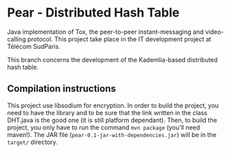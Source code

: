 # Pear - Distributed Hash Table
Java implementation of Tox, the peer-to-peer instant-messaging and video-calling protocol.
This project take place in the IT development project at Télécom SudParis.

This branch concerns the development of the Kademlia-based distributed hash table.

## Compilation instructions
This project use libsodium for encryption. In order to build the project, you need to have the library
and to be sure that the link written in the class DHT.java is the good one (it is still platform dependant).
Then, to build the project, you only have to run the command `mvn package` (you'll need maven!).
The JAR file (`pear-0.1-jar-with-dependencies.jar`) will be in the `target/` directory.